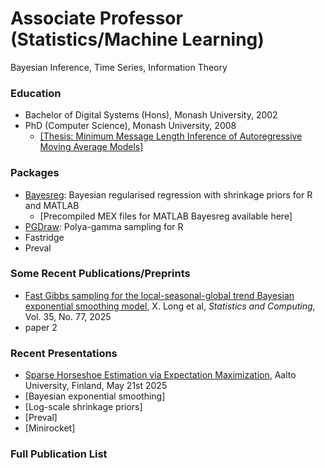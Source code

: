 # Associate Professor (Statistics/Machine Learning)
Bayesian Inference, Time Series, Information Theory

### Education
- Bachelor of Digital Systems (Hons), Monash University, 2002
- PhD (Computer Science), Monash University, 2008
  - [[Thesis: Minimum Message Length Inference of Autoregressive Moving Average Models]](https://github.com/dfschmidt80/pgdraw)

### Packages
- [Bayesreg](https://github.com/dfschmidt80/pgdraw): Bayesian regularised regression with shrinkage priors for R and MATLAB
  - [Precompiled MEX files for MATLAB Bayesreg available here]
- [PGDraw](https://github.com/dfschmidt80/pgdraw): Polya-gamma sampling for R
- Fastridge
- Preval

### Some Recent Publications/Preprints
- [Fast Gibbs sampling for the local-seasonal-global trend Bayesian exponential smoothing model](https://link.springer.com/article/10.1007/s11222-025-10603-z), X. Long et al, *Statistics and Computing*, Vol. 35, No. 77, 2025
- paper 2

### Recent Presentations
- [Sparse Horseshoe Estimation via Expectation Maximization](/assets/talks/aalto2025.pdf), Aalto University, Finland, May 21st 2025
- [Bayesian exponential smoothing]
- [Log-scale shrinkage priors]
- [Preval]
- [Minirocket]

### Full Publication List
